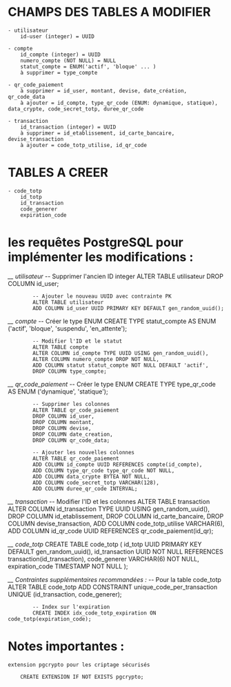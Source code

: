 # CHAMPS DES TABLES A MODIFIER
    - utilisateur
        id-user (integer) = UUID

    - compte
        id_compte (integer) = UUID
        numero_compte (NOT NULL) = NULL
        statut_compte = ENUM('actif', 'bloque' ... )
        à supprimer = type_compte

    - qr_code_paiement
        à supprimer = id_user, montant, devise, date_création, qr_code_data
        à ajouter = id_compte, type_qr_code (ENUM: dynamique, statique), data_crypte, code_secret_totp, duree_qr_code

    - transaction
        id_transaction (integer) = UUID
        à supprimer = id_etablissement, id_carte_bancaire, devise_transaction
        à ajouter = code_totp_utilise, id_qr_code

# TABLES A CREER
    - code_totp
        id_totp
        id_transaction
        code_generer
        expiration_code

# les requêtes PostgreSQL pour implémenter les modifications :
*__ utilisateur*
        -- Supprimer l'ancien ID integer
            ALTER TABLE utilisateur 
            DROP COLUMN id_user;

            -- Ajouter le nouveau UUID avec contrainte PK
            ALTER TABLE utilisateur 
            ADD COLUMN id_user UUID PRIMARY KEY DEFAULT gen_random_uuid();


*__ compte*
       -- Créer le type ENUM
            CREATE TYPE statut_compte AS ENUM ('actif', 'bloque', 'suspendu', 'en_attente');

            -- Modifier l'ID et le statut
            ALTER TABLE compte 
            ALTER COLUMN id_compte TYPE UUID USING gen_random_uuid(),
            ALTER COLUMN numero_compte DROP NOT NULL,
            ADD COLUMN statut statut_compte NOT NULL DEFAULT 'actif',
            DROP COLUMN type_compte;



*__ qr_code_paiement*
        -- Créer le type ENUM
            CREATE TYPE type_qr_code AS ENUM ('dynamique', 'statique');

            -- Supprimer les colonnes
            ALTER TABLE qr_code_paiement
            DROP COLUMN id_user,
            DROP COLUMN montant,
            DROP COLUMN devise,
            DROP COLUMN date_creation,
            DROP COLUMN qr_code_data;

            -- Ajouter les nouvelles colonnes
            ALTER TABLE qr_code_paiement
            ADD COLUMN id_compte UUID REFERENCES compte(id_compte),
            ADD COLUMN type_qr_code type_qr_code NOT NULL,
            ADD COLUMN data_crypte BYTEA NOT NULL,
            ADD COLUMN code_secret_totp VARCHAR(128),
            ADD COLUMN duree_qr_code INTERVAL;


*__ transaction*
        -- Modifier l'ID et les colonnes
            ALTER TABLE transaction
            ALTER COLUMN id_transaction TYPE UUID USING gen_random_uuid(),
            DROP COLUMN id_etablissement,
            DROP COLUMN id_carte_bancaire,
            DROP COLUMN devise_transaction,
            ADD COLUMN code_totp_utilise VARCHAR(6),
            ADD COLUMN id_qr_code UUID REFERENCES qr_code_paiement(id_qr);


*__ code_totp*
        CREATE TABLE code_totp (
            id_totp UUID PRIMARY KEY DEFAULT gen_random_uuid(),
            id_transaction UUID NOT NULL REFERENCES transaction(id_transaction),
            code_generer VARCHAR(6) NOT NULL,
            expiration_code TIMESTAMP NOT NULL
        );


*__ Contraintes supplémentaires recommandées :*
        -- Pour la table code_totp
            ALTER TABLE code_totp
            ADD CONSTRAINT unique_code_per_transaction UNIQUE (id_transaction, code_generer);

            -- Index sur l'expiration
            CREATE INDEX idx_code_totp_expiration ON code_totp(expiration_code);


 
# Notes importantes :
    extension pgcrypto pour les criptage sécurisés

        CREATE EXTENSION IF NOT EXISTS pgcrypto;














